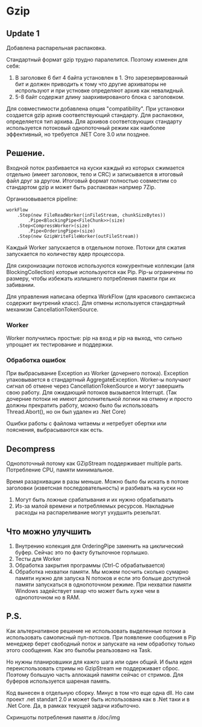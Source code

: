 # Gzip

## Update 1
Добавлена распарельная распаковка. 

Стандартный формат gzip трудно паралелится. Поэтому изменен для себя:
1) В заголовке 6 бит 4 байта установлен в 1. Это зарезервированный бит и должен приводить к тому что другие архиваторы не испрользуют и при устновке определяют архив как невалидный.
2) 5-8 байт содержат длину заархивированого блока с заголовком.

Для совместимости добавлена опция "compatibility". При  установки создается gzip архив соответствующий стандарту. Для распаковки, определяется тип архива. Для архивов соответсвующих стандарту используется потоковый однопоточный режим как наиболее эффективный, но требуется .NET Core 3.0 или позднее.

## Решение.
Входной поток разбивается на куски каждый из которых сжимается отдельно (имеет заголовок, тело и CRC) и записывается в итоговый файл друг за другом.
Итоговый формат полностью совместим со стандартом gzip и может быть распакован напрмер 7Zip.

Организовывается pipeline:
```
workFlow
    .Step(new FileReadWorker(inFileStream, chunkSizeBytes))
        .Pipe<BlockingPipe<FileChunk>>(size)
    .Step<CompressWorker>(size)
        .Pipe<OrderingPipe>(size)
    .Step(new GzipWriteFileWorker(outFileStream))
```
Каждый Worker запускается в отдельном потоке. Потоки для сжатия запускается по количеству ядер процессора.

Для сихронизации потоков используются конкурентные коллекции (аля BlockingCollection<T>) которые используются как Pip. Pip-ы ограничены по размеру, чтобы избежать излишнего потребления памяти при их забивании.

Для управления написана обертка WorkFlow (для красивого синтаксиса содержит внутрений класс).
Для отмены используется стандартный механизм CancellationTokenSource.

### Worker
Worker получились простые: pip на вход и pip на выход, что сильно упрощает их тестирование и поддержки.

### Обработка ошибок
При выбрасывание Exception из Worker (дочернего потока). Exception упаковывается в стандартный AggregateException. 
Worker-ы получают сигнал об отмене через CancellationTokenSource и могут завершить свою работу.
Для ожидающий потоков вызывается Interrupt.
(Так дочерние потоки не имеют дополнительной логики на отмену и просто должны прекратить работу, можно было бы использовать Thread.Abort(), но он был удален из .Net Core)

Ошибки работы с файлома читаемы и нетребует обертки или пояснения, выбрасываются как есть.

## Decompress
Однопоточный потому как GZipStream поддерживает multiple parts. Потребление CPU, памяти минимальное. 

Время разархивации в разы меньше.
Можно было бы искать в потоке заголовки (изветсная последовательность) и разбивать на куски но 
1) Могут быть ложные срабатывания и их нужно обрабатывать
2) Из-за малой времени и потребляемых ресурсов. Накладные расходы на распареливание могут ухудшить резельтат.

## Что можно улучшить
1) Внутрению колекция для OrderingPipe заменить на циклический буфер. Сейчас это по факту бутылочное горлышко.
2) Тесты для Worker
3) Обработка закрытия программы (Ctrl-C обрабатывается)
4) Обработка нехватки памяти. Мы можем посчить сколько сумарно памяти нужно для запуска N потоков и если это больше доступной памяти запускаться в однопоточном режиме. При нехватки памяти Windows задействует swap что может быть хуже чем в однопоточном но в RAM.


## P.S.
Как альтернативное решение не использовать выделенные потоки а использовать самописный пул-потоков. При появление сообщения в Pip менеджер берет свободный поток и запускате на нем обработку только этого сообщения. Как это былобы реальзовано на Task.

Но нужны планировшики для кажго шага или один общий. 
И была идея переиспользовать стримы но GzipStream не поддерживает сброс. Поэтому большую часть аллокаций памяти сейчас от стримов.
Для буферов используется шареная память.

Код вынесен в отдельную сборку. Минус в том что еще одна dll. Но сам проект .net standart 2.0 и может быть использована как в .Net таки и в .Net Core. Да, в рамках текущей задачи избыточно.

Скриншоты потребления памяти в /doc/img
